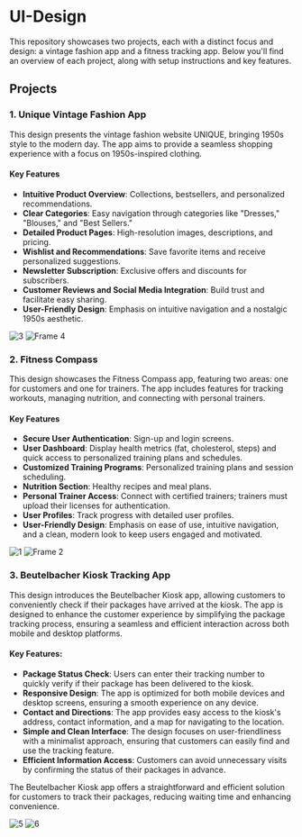 # UI-Design

This repository showcases two projects, each with a distinct focus and design: a vintage fashion app and a fitness tracking app. Below you'll find an overview of each project, along with setup instructions and key features.

## Projects

### 1. Unique Vintage Fashion App

This design presents the vintage fashion website UNIQUE, bringing 1950s style to the modern day. The app aims to provide a seamless shopping experience with a focus on 1950s-inspired clothing.

#### Key Features

- **Intuitive Product Overview**: Collections, bestsellers, and personalized recommendations.
- **Clear Categories**: Easy navigation through categories like "Dresses," "Blouses," and "Best Sellers."
- **Detailed Product Pages**: High-resolution images, descriptions, and pricing.
- **Wishlist and Recommendations**: Save favorite items and receive personalized suggestions.
- **Newsletter Subscription**: Exclusive offers and discounts for subscribers.
- **Customer Reviews and Social Media Integration**: Build trust and facilitate easy sharing.
- **User-Friendly Design**: Emphasis on intuitive navigation and a nostalgic 1950s aesthetic.

![3](https://github.com/user-attachments/assets/4f91482c-156e-44e8-94f8-f20db34c0f59)
![Frame 4](https://github.com/user-attachments/assets/af939db9-8c26-459a-8346-9248c07d1254)



### 2. Fitness Compass

This design showcases the Fitness Compass app, featuring two areas: one for customers and one for trainers. The app includes features for tracking workouts, managing nutrition, and connecting with personal trainers.

#### Key Features

- **Secure User Authentication**: Sign-up and login screens.
- **User Dashboard**: Display health metrics (fat, cholesterol, steps) and quick access to personalized training plans and schedules.
- **Customized Training Programs**: Personalized training plans and session scheduling.
- **Nutrition Section**: Healthy recipes and meal plans.
- **Personal Trainer Access**: Connect with certified trainers; trainers must upload their licenses for authentication.
- **User Profiles**: Track progress with detailed user profiles.
- **User-Friendly Design**: Emphasis on ease of use, intuitive navigation, and a clean, modern look to keep users engaged and motivated.

![1](https://github.com/user-attachments/assets/d9c0f44b-2821-4c79-9d18-75f3cc12fff0)
![Frame 2](https://github.com/user-attachments/assets/b11473cc-e76b-4c43-ae4e-fd2521341512)



### 3. Beutelbacher Kiosk Tracking App

This design introduces the Beutelbacher Kiosk app, allowing customers to conveniently check if their packages have arrived at the kiosk. The app is designed to enhance the customer experience by simplifying the package tracking process, ensuring a seamless and efficient interaction across both mobile and desktop platforms.

#### Key Features:

- **Package Status Check**: Users can enter their tracking number to quickly verify if their package has been delivered to the kiosk.
- **Responsive Design**: The app is optimized for both mobile devices and desktop screens, ensuring a smooth experience on any device.
- **Contact and Directions**: The app provides easy access to the kiosk's address, contact information, and a map for navigating to the location.
- **Simple and Clean Interface**: The design focuses on user-friendliness with a minimalist approach, ensuring that customers can easily find and use the tracking feature.
- **Efficient Information Access**: Customers can avoid unnecessary visits by confirming the status of their packages in advance.

The Beutelbacher Kiosk app offers a straightforward and efficient solution for customers to track their packages, reducing waiting time and enhancing convenience.

![5](https://github.com/user-attachments/assets/f0d98179-1ef5-471d-a4d0-bb51c5fd79b1)
![6](https://github.com/user-attachments/assets/bce88810-2647-4b13-8a79-cfae69c5fa2e)
